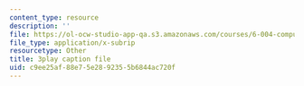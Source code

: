 ```yaml
---
content_type: resource
description: ''
file: https://ol-ocw-studio-app-qa.s3.amazonaws.com/courses/6-004-computation-structures-spring-2017/c9ee25af88e75e2892355b6844ac720f_ISaYWm8T8n4.vtt
file_type: application/x-subrip
resourcetype: Other
title: 3play caption file
uid: c9ee25af-88e7-5e28-9235-5b6844ac720f
---
```

